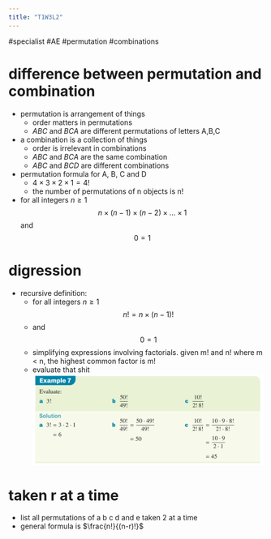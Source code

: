 ```yaml
---
title: "T1W3L2"
---
```

#specialist #AE #permutation #combinations

# difference between permutation and combination
- permutation is arrangement of things
	- order matters in permutations
	- $ABC$ and $BCA$ are different permutations of letters A,B,C
- a combination is a collection of things
	- order is irrelevant in combinations
	- $ABC$ and $BCA$ are the same combination
	- $ABC$ and $BCD$ are different combinations
- permutation formula for A, B, C and D
	- $4 \times 3 \times 2 \times 1 = 4!$
	- the number of permutations of n objects is n!
- for all integers $n \geq 1$ $$n\times(n-1)\times(n-2)\times\dots \times1$$ and $$0=1$$
# digression
- recursive definition:
	- for all integers $n \geq 1$ $$n!=n\times(n-1)!$$
	- and $$0=1$$
	- simplifying expressions involving factorials. given m! and n! where m < n, the highest common factor is m!
	- evaluate that shit ![](notes/images/Pasted%20image%2020230302120119.png)
# taken r at a time
- list all permutations of a b c d and e taken 2 at a time
- general formula is $\frac{n!}{(n-r)!}$
